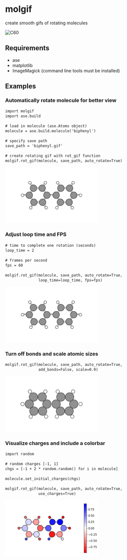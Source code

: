 # molgif

create smooth gifs of rotating molecules

![C60](gifs/C60.gif)

## Requirements

- ase
- matplotlib
- ImageMagick (command line tools must be installed)

## Examples

### Automatically rotate molecule for better view

    import molgif
    import ase.build

    # load in molecule (ase.Atoms object)
    molecule = ase.build.molecule('biphenyl')

    # specify save path
    save_path = 'biphenyl.gif'

    # create rotating gif with rot_gif function
    molgif.rot_gif(molecule, save_path, auto_rotate=True)

![biphenyl](gifs/biphenyl.gif)

### Adjust loop time and FPS

    # time to complete one rotation (seconds)
    loop_time = 2

    # frames per second
    fps = 60

    molgif.rot_gif(molecule, save_path, auto_rotate=True,
                   loop_time=loop_time, fps=fps)

![biphenyl-2s-looptime](gifs/biphenyl-2s-looptime.gif)

### Turn off bonds and scale atomic sizes

    molgif.rot_gif(molecule, save_path, auto_rotate=True,
                   add_bonds=False, scale=0.9)

![biphenyl-no-bonds](gifs/biphenyl-no-bonds.gif)

### Visualize charges and include a colorbar

    import random

    # random charges [-1, 1]
    chgs = [-1 + 2 * random.random() for i in molecule]

    molecule.set_initial_charges(chgs)

    molgif.rot_gif(molecule, save_path, auto_rotate=True,
                   use_charges=True)

![biphenyl-charges](gifs/biphenyl-charges.gif)

